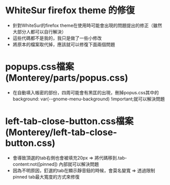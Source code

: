 # WhiteSur firefox theme 的修復
- 針對WhiteSur的firefox theme在使用時可能會出現的問題提出的修正（雖然大部分人都可以自行解決）
- 這些代碼都不是我的，我只是做了一些小修改
- 將原本的檔案取代掉，應該就可以修復下面兩個問題
# popups.css檔案(Monterey/parts/popus.css)
- 在自動填入帳密的部份，四周可能會有黑匡的出現，刪掉popus.css其中的background: var(--gnome-menu-background) !important;就可以解決問題
# left-tab-close-button.css檔案(Monterey/left-tab-close-button.css)
- 會導致頂選的tab右側也會被填充20px => 將代碼移到.tab-content:not([pinned]) 內部就可以解決問題
- 因為不明原因，釘選的tab在顯示靜音鈕的時候，會莫名變寬 => 透過限制pinned tab最大寬度的方式來修復